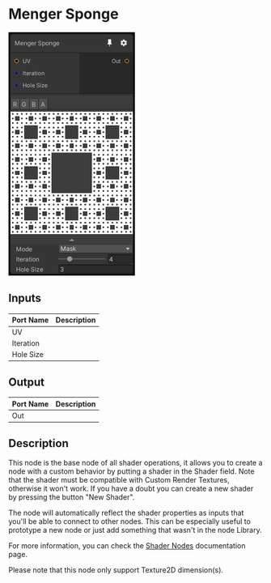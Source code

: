 # Menger Sponge
![Mixture.MengerSponge](../../images/Mixture.MengerSponge.png)
## Inputs
Port Name | Description
--- | ---
UV | 
Iteration | 
Hole Size | 

## Output
Port Name | Description
--- | ---
Out | 

## Description
This node is the base node of all shader operations, it allows you to create a node with a custom behavior by putting a shader in the Shader field.
Note that the shader must be compatible with Custom Render Textures, otherwise it won't work. If you have a doubt you can create a new shader by pressing the button "New Shader".

The node will automatically reflect the shader properties as inputs that you'll be able to connect to other nodes.
This can be especially useful to prototype a new node or just add something that wasn't in the node Library.

For more information, you can check the [Shader Nodes](../ShaderNodes.md) documentation page.

Please note that this node only support Texture2D dimension(s).
